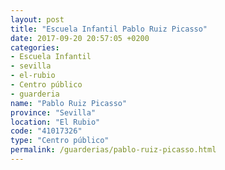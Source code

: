 ```yaml
---
layout: post
title: "Escuela Infantil Pablo Ruiz Picasso"
date: 2017-09-20 20:57:05 +0200
categories:
- Escuela Infantil
- sevilla
- el-rubio
- Centro público
- guarderia
name: "Pablo Ruiz Picasso"
province: "Sevilla"
location: "El Rubio"
code: "41017326"
type: "Centro público"
permalink: /guarderias/pablo-ruiz-picasso.html
---
```

